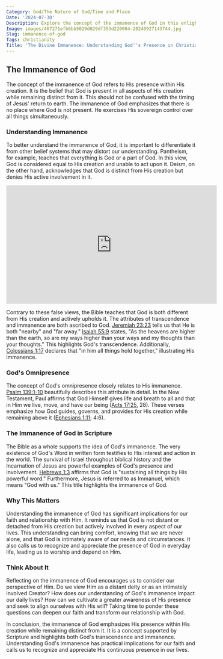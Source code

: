 ```yaml
---
Category: God/The Nature of God/Time and Place
Date: '2024-07-30'
Description: Explore the concept of the immanence of God in this enlightening article, delving into how divine presence permeates all aspects of existence. Understand the significance of recognizing God's immanence in our daily lives.
Image: images/467271efb6bb5029d029df353d220004-20240927143744.jpg
Slug: immanence-of-god
Tags: christianity
Title: 'The Divine Immanence: Understanding God''s Presence in Christianity'
---
```


## The Immanence of God

The concept of the immanence of God refers to His presence within His creation. It is the belief that God is present in all aspects of His creation while remaining distinct from it. This should not be confused with the timing of Jesus' return to earth. The immanence of God emphasizes that there is no place where God is not present. He exercises His sovereign control over all things simultaneously.

### Understanding Immanence

To better understand the immanence of God, it is important to differentiate it from other belief systems that may distort our understanding. Pantheism, for example, teaches that everything is God or a part of God. In this view, God is considered equal to His creation and unable to act upon it. Deism, on the other hand, acknowledges that God is distinct from His creation but denies His active involvement in it.


<iframe width="560" height="315" src="https://www.youtube.com/embed/wL8VCCLeNvU" frameborder="0" allow="autoplay; encrypted-media" allowfullscreen></iframe>


Contrary to these false views, the Bible teaches that God is both different from His creation and actively upholds it. The attributes of transcendence and immanence are both ascribed to God. [Jeremiah 23:23](https://www.bibleref.com/Jeremiah/23/Jeremiah-23-23.html) tells us that He is both "nearby" and "far away." [Isaiah 55:9](https://www.bibleref.com/Isaiah/55/Isaiah-55-9.html) states, "As the heavens are higher than the earth, so are my ways higher than your ways and my thoughts than your thoughts." This highlights God's transcendence. Additionally, [Colossians 1:17](https://www.bibleref.com/Colossians/1/Colossians-1-17.html) declares that "in him all things hold together," illustrating His immanence.

### God's Omnipresence

The concept of God's omnipresence closely relates to His immanence. [Psalm 139:1-10](https://www.bibleref.com/Psalm/139/Psalm-139-1.html) beautifully describes this attribute in detail. In the New Testament, Paul affirms that God Himself gives life and breath to all and that in Him we live, move, and have our being ([Acts 17:25](https://www.bibleref.com/Acts/17/Acts-17-25.html), 28). These verses emphasize how God guides, governs, and provides for His creation while remaining above it ([Ephesians 1:11](https://www.bibleref.com/Ephesians/1/Ephesians-1-11.html); 4:6).

### The Immanence of God in Scripture

The Bible as a whole supports the idea of God's immanence. The very existence of God's Word in written form testifies to His interest and action in the world. The survival of Israel throughout biblical history and the Incarnation of Jesus are powerful examples of God's presence and involvement. [Hebrews 1:3](https://www.bibleref.com/Hebrews/1/Hebrews-1-3.html) affirms that God is "sustaining all things by His powerful word." Furthermore, Jesus is referred to as Immanuel, which means "God with us." This title highlights the immanence of God.

### Why This Matters

Understanding the immanence of God has significant implications for our faith and relationship with Him. It reminds us that God is not distant or detached from His creation but actively involved in every aspect of our lives. This understanding can bring comfort, knowing that we are never alone, and that God is intimately aware of our needs and circumstances. It also calls us to recognize and appreciate the presence of God in everyday life, leading us to worship and depend on Him.

### Think About It

Reflecting on the immanence of God encourages us to consider our perspective of Him. Do we view Him as a distant deity or as an intimately involved Creator? How does our understanding of God's immanence impact our daily lives? How can we cultivate a greater awareness of His presence and seek to align ourselves with His will? Taking time to ponder these questions can deepen our faith and transform our relationship with God.

In conclusion, the immanence of God emphasizes His presence within His creation while remaining distinct from it. It is a concept supported by Scripture and highlights both God's transcendence and immanence. Understanding God's immanence has practical implications for our faith and calls us to recognize and appreciate His continuous presence in our lives.
